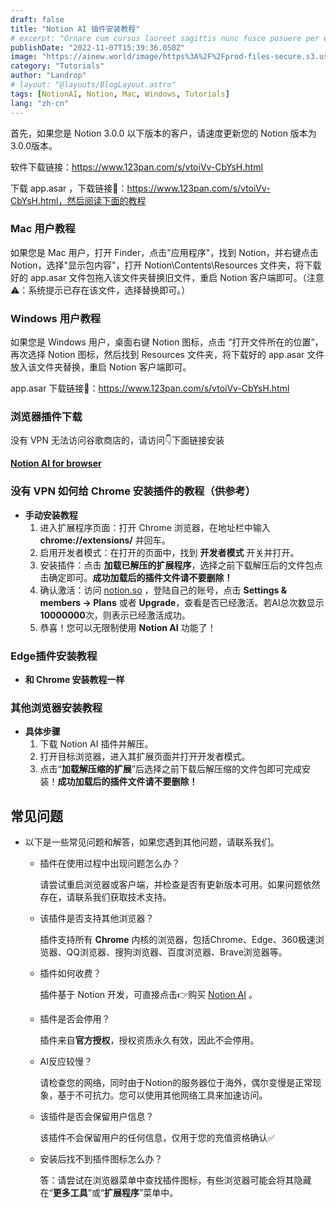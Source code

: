 ```yaml
---
draft: false
title: "Notion AI 插件安装教程"
# excerpt: "Ornare cum cursus laoreet sagittis nunc fusce posuere per euismod dis vehicula a, semper fames lacus maecenas dictumst pulvinar neque enim non potenti. Torquent hac sociosqu eleifend potenti."
publishDate: "2022-11-07T15:39:36.050Z"
image: "https://ainew.world/image/https%3A%2F%2Fprod-files-secure.s3.us-west-2.amazonaws.com%2F1739f6b6-5b86-4c9a-93b1-11e9049c7339%2Fb808cd23-444b-4ff8-8969-d2835cc3e012%2F900.506__2023-07-1322_57_49.jpeg?table=block&id=df2b92bf-2396-4482-831f-b4f274e5e90a&spaceId=1739f6b6-5b86-4c9a-93b1-11e9049c7339&width=1800&userId=&cache=v2"
category: "Tutorials"
author: "Landrop"
# layout: "@layouts/BlogLayout.astro"
tags: [NotionAI, Notion, Mac, Windows, Tutorials]
lang: "zh-cn"
---
```



首先，如果您是 Notion 3.0.0 以下版本的客户，请速度更新您的 Notion 版本为3.0.0版本。

软件下载链接：https://www.123pan.com/s/vtoiVv-CbYsH.html

下载 app.asar ，下载链接🔗：https://www.123pan.com/s/vtoiVv-CbYsH.html，然后阅读下面的教程

### Mac 用户教程

如果您是 Mac 用户，打开 Finder，点击"应用程序"，找到 Notion，并右键点击 Notion，选择"显示包内容"，打开 Notion\Contents\Resources 文件夹，将下载好的 app.asar 文件包拖入该文件夹替换旧文件，重启 Notion 客户端即可。（注意⚠️：系统提示已存在该文件，选择替换即可。）

### Windows 用户教程

如果您是 Windows 用户，桌面右键 Notion 图标，点击 “打开文件所在的位置”，再次选择 Notion 图标，然后找到 Resources 文件夹，将下载好的 app.asar 文件放入该文件夹替换，重启 Notion 客户端即可。

app.asar 下载链接🔗：https://www.123pan.com/s/vtoiVv-CbYsH.html


### 浏览器插件下载

没有 VPN 无法访问谷歌商店的，请访问👇下面链接安装

**[Notion AI for browser](https://www.crxsoso.com/webstore/detail/pdahnbohfcekobflehebdkoemnmmempk)**


### 没有 VPN 如何给 Chrome 安装插件的教程（供参考）

- **手动安装教程**
    1. 进入扩展程序页面：打开 Chrome 浏览器，在地址栏中输入 **chrome://extensions/** 并回车。 
    2. 启用开发者模式：在打开的页面中，找到 **开发者模式** 开关并打开。
    3. 安装插件：点击 **加载已解压的扩展程序**，选择之前下载解压后的文件包点击确定即可。**成功加载后的插件文件请不要删除！**
    4. 确认激活：访问 [notion.so](http://notion.so) ，登陆自己的账号，点击 **Settings & members -> Plans** 或者 **Upgrade**，查看是否已经激活。若AI总次数显示**10000000**次，则表示已经激活成功。
    5. 恭喜！您可以无限制使用 **Notion AI** 功能了！

### Edge插件安装教程

- **和 Chrome 安装教程一样**

### 其他浏览器安装教程

- **具体步骤**
    1. 下载 Notion AI 插件并解压。
    2. 打开目标浏览器，进入其扩展页面并打开开发者模式。
    3. 点击“**加载解压缩的扩展**”后选择之前下载后解压缩的文件包即可完成安装！**成功加载后的插件文件请不要删除！**

## 常见问题

- 以下是一些常见问题和解答，如果您遇到其他问题，请联系我们。
    - 插件在使用过程中出现问题怎么办？
        
        请尝试重启浏览器或客户端，并检查是否有更新版本可用。如果问题依然存在，请联系我们获取技术支持。
        
    - 该插件是否支持其他浏览器？
        
        插件支持所有 **Chrome** 内核的浏览器，包括Chrome、Edge、360极速浏览器、QQ浏览器、搜狗浏览器、百度浏览器、Brave浏览器等。
        
    - 插件如何收费？
        
        插件基于 Notion 开发，可直接点击👉购买 [Notion AI](https://oto.ac.cn) 。
        
    - 插件是否会停用？
        
        插件来自**官方授权**，授权资质永久有效，因此不会停用。
        
    - AI反应较慢？
        
        请检查您的网络，同时由于Notion的服务器位于海外，偶尔变慢是正常现象，基于不可抗力。您可以使用其他网络工具来加速访问。
        
    - 该插件是否会保留用户信息？
        
        该插件不会保留用户的任何信息，仅用于您的充值资格确认✅
        
    - 安装后找不到插件图标怎么办？
        
        答：请尝试在浏览器菜单中查找插件图标，有些浏览器可能会将其隐藏在“**更多工具**”或“**扩展程序**”菜单中。

